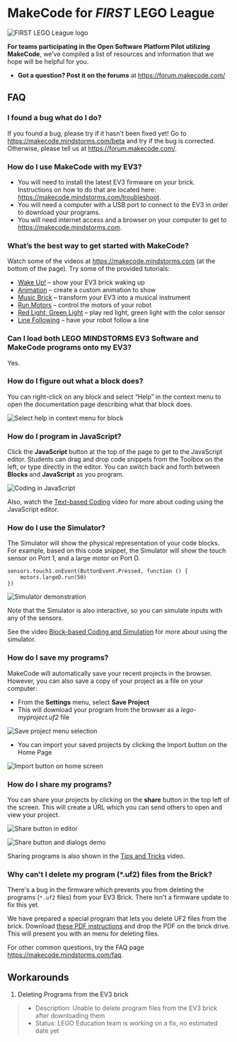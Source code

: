 # MakeCode for _FIRST_ LEGO League

![FIRST LEGO League logo](/static/fll/fll-logo.png)

**For teams participating in the Open Software Platform Pilot utilizing MakeCode**, we’ve compiled a list of resources and information that we hope will be helpful for you.

* **Got a question? Post it on the forums** at https://forum.makecode.com/

## FAQ

### I found a bug what do I do?

If you found a bug, please try if it hasn't been fixed yet! Go to https://makecode.mindstorms.com/beta and try if the bug is corrected. Otherwise, please tell us at https://forum.makecode.com/.

### How do I use MakeCode with my EV3?

* You will need to install the latest EV3 firmware on your brick. Instructions on how to do that are located here: https://makecode.mindstorms.com/troubleshoot.
* You will need a computer with a USB port to connect to the EV3 in order to download your programs.
* You will need internet access and a browser on your computer to get to https://makecode.mindstorms.com.

### What’s the best way to get started with MakeCode?

Watch some of the videos at https://makecode.mindstorms.com (at the bottom of the page).
Try some of the provided tutorials:

* [Wake Up!](@homeurl@#tutorial:tutorials/wake-up) – show your EV3 brick waking up
* [Animation](@homeurl@#tutorial:tutorials/make-an-animation) – create a custom animation to show
* [Music Brick](@homeurl@#tutorial:tutorials/music-brick) – transform your EV3 into a musical instrument
* [Run Motors](@homeurl@#tutorial:tutorials/run-motors) – control the motors of your robot
* [Red Light, Green Light](@homeurl@#tutorial:tutorials/redlight-greenlight) – play red light, green light with the color sensor
* [Line Following](@homeurl@#tutorial:tutorials/line-following) – have your robot follow a line

### Can I load both LEGO MINDSTORMS EV3 Software and MakeCode programs onto my EV3?

Yes.

### How do I figure out what a block does?

You can right-click on any block and select “Help” in the context menu to open the documentation page describing what that block does.

![Select help in context menu for block](/static/fll/context-help.jpg)

### How do I program in JavaScript?

Click the **JavaScript** button at the top of the page to get to the JavaScript editor. Students can drag and drop code snippets from the Toolbox on the left, or type directly in the editor. You can switch back and forth between **Blocks** and **JavaScript** as you program.

![Coding in JavaScript](/static/fll/code-js.gif)

Also, watch the [Text-based Coding](https://legoeducation.videomarketingplatform.co/v.ihtml/player.html?token=3513a83b87fe536b2dc512237465fd1b&source=embed&photo%5fid=35719471) video for more about coding using the JavaScript editor.

### How do I use the Simulator?

The Simulator will show the physical representation of your code blocks. For example, based on this code snippet, the Simulator will show the touch sensor on Port 1, and a large motor on Port D.

```blocks
sensors.touch1.onEvent(ButtonEvent.Pressed, function () {
    motors.largeD.run(50)
})
```

![Simulator demonstration](/static/fll/simulator.gif)

Note that the Simulator is also interactive, so you can simulate inputs with any of the sensors.

See the video [Block-based Coding and Simulation](https://legoeducation.videomarketingplatform.co/v.ihtml/player.html?token=629730c938e452f0fd7653fbc4708166&source=embed&photo%5fid=35719470) for more about using the simulator.

### How do I save my programs?

MakeCode will automatically save your recent projects in the browser. However, you can also save a copy of your project as a file on your computer:

* From the **Settings** menu, select **Save Project**
* This will download your program from the browser as a _lego-myproject.uf2_ file

![Save project menu selection](/static/fll/save-project.jpg)

* You can import your saved projects by clicking the Import button on the Home Page
 
![Import button on home screen](/static/fll/import-button.jpg)

### How do I share my programs?

You can share your projects by clicking on the **share** button in the top left of the screen.  This will create a URL which you can send others to open and view your project.
 
![Share button in editor](/static/fll/share-button.jpg)

![Share button and dialogs demo](/static/fll/share-program.gif)

Sharing programs is also shown in the [Tips and Tricks](https://legoeducation.videomarketingplatform.co/v.ihtml/player.html?token=5c594c2373367f7870196f519f3bfc7a&source=embed&photo%5fid=35719472) video.

### Why can't I delete my program (*.uf2) files from the Brick?

There's a bug in the firmware which prevents you from deleting the programs (``*.uf2`` files) from your EV3 Brick. There isn't a firmware update to fix this yet.

We have prepared a special program that lets you delete UF2 files from the brick.
Download [these PDF instructions](/file-manager.pdf) and drop the PDF on the brick drive.
This will present you with an menu for deleting files.

For other common questions, try the FAQ page https://makecode.mindstorms.com/faq.

## Workarounds

1. Deleting Programs from the EV3 brick

>* Description: Unable to delete program files from the EV3 brick after downloading them
>* Status: LEGO Education team is working on a fix, no estimated date yet
